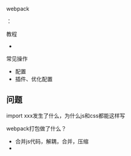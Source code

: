 webpack

：

教程

- 

常见操作

- 配置
- 插件、优化配置

## 问题

import xxx发生了什么，为什么js和css都能这样写

webpack打包做了什么？

- 合并js代码，解耦，合并，压缩
- 

